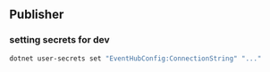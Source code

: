 ## Publisher

### setting secrets for dev
```sh
dotnet user-secrets set "EventHubConfig:ConnectionString" "..."
```
